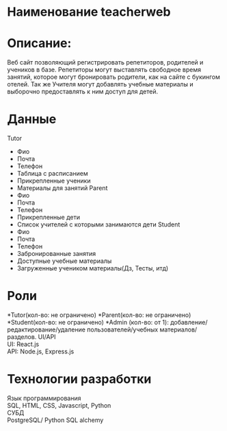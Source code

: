 # Наименование teacherweb
#  Описание:
Веб сайт позволяющий регистрировать репетиторов, родителей и учеников в базе. Репетиторы могут выставлять свободное время занятий, которое могут бронировать родители, как на сайте с букингом отелей. Так же Учителя могут добавлять учебные материалы и выборочно предоставлять к ним доступ для детей.

#  Данные
Tutor
*    Фио
*    Почта
*    Телефон
*    Таблица с расписанием
*    Прикрепленные ученики
*    Материалы для занятий
Parent
*    Фио 
*    Почта
*    Телефон
*    Прикрепленные дети
*    Список учителей с которыми занимаются дети 
Student
*    Фио
*    Почта
*    Телефон
*    Забронированные занятия
*    Доступные учебные материалы 
*    Загруженные учеником материалы(Дз, Тесты, итд)
# Роли 
*Tutor(кол-во: не ограничено) 
*Parent(кол-во: не ограничено) 
*Student(кол-во: не ограничено) 
*Admin  (кол-во: от 1): добавление/редактирование/удаление пользователей/учебных материалов/разделов.
UI/API  
 UI: React.js  
 API: Node.js, Express.js  
# Технологии разработки
Язык программирования  
SQL, HTML, CSS, Javascript, Python  
СУБД  
PostgreSQL/ Python SQL alchemy  
